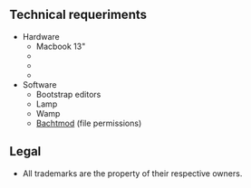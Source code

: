 ## Technical requeriments ##

* Hardware
    - Macbook 13"
    - 
    - 
    - 
* Software
    - Bootstrap editors
    - Lamp
    - Wamp
    - [Bachtmod](http://www.lagentesoft.com/batchmod/) (file permissions)

## Legal ##

* All trademarks are the property of their respective owners.